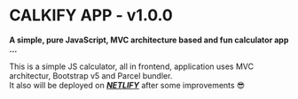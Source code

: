 # CALKIFY APP - v1.0.0
**A simple, pure JavaScript, MVC architecture based and fun calculator app ...**  


This is a simple JS calculator, all in frontend, application uses MVC architectur, Bootstrap v5 and Parcel bundler.  
It also will be deployed on ***[NETLIFY](https://netlify.com)*** after some improvements 😎
